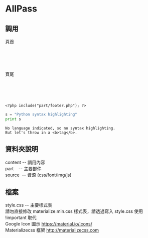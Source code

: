 # AllPass

## 調用

 頁首
 
 <pre><code>
 
<?php include("part/header.php"); ?>

</code></pre>



 頁尾
 
  <pre><code>
 


</code></pre>

```
<?php include("part/footer.php"); ?>
```

```python
s = "Python syntax highlighting"
print s
```

```
No language indicated, so no syntax highlighting.
But let's throw in a <b>tag</b>.
```



## 資料夾說明 

content -- 調用內容
<br>
part    -- 主要部件
<br>
source  -- 資源 (css/font/img/js)


## 檔案

style.css -- 主要樣式表
<br>
請勿直接修改 materialize.min.css 樣式表，請透過寫入 style.css 使用 !important 取代
<br>
Google Icon 圖示 
https://material.io/icons/ 
<br>
Materializecss 框架
http://materializecss.com
